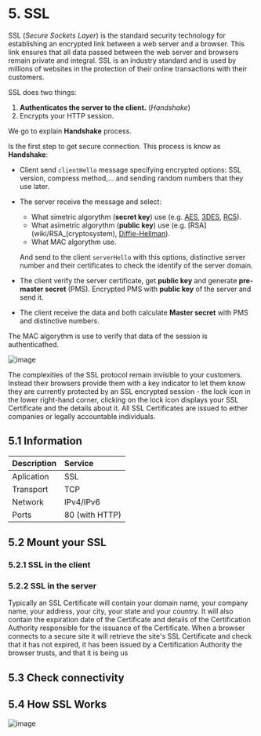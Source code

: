 # 5. SSL

SSL (*Secure Sockets Layer*) is the standard security technology for establishing an encrypted link between a web server and a browser. This link ensures that all data passed between the web server and browsers remain private and integral. SSL is an industry standard and is used by millions of websites in the protection of their online transactions with their customers.

SSL does two things:

1. **Authenticates the server to the client.** (*Handshake*)
2. Encrypts your HTTP session.

We go to explain **Handshake** process.

Is the first step to get secure connection. This process is know as **Handshake**:

* Client send `clientHello` message specifying encrypted options: SSL version, compress method,... and sending random numbers that they use later.
* The server receive the message and select:
	* What simetric algorythm (**secret key**) use (e.g. [AES](https://en.wikipedia.org/wiki/Advanced_Encryption_Standard), [3DES](https://en.wikipedia.org/wiki/Triple_DES), [RC5](https://en.wikipedia.org/wiki/RC5)).
	* What asimetric algorythm (**public key**) use (e.g. [RSA](wiki/RSA_(cryptosystem), [Diffie-Hellman](https://en.wikipedia.org/wiki/Diffie%E2%80%93Hellman_key_exchange)).
	* What MAC algorythm use.

	And send to the client `serverHello` with this options, distinctive server number and their certificates to check the 	identify of the server domain.

* The client verify the server certificate, get **public key** and generate **pre-master secret** (PMS). Encrypted PMS with **public key** of the server and send it.

* The client receive the data and both calculate **Master secret** with PMS and distinctive numbers.


The MAC algorythm is use to verify that data of the session is authenticathed.
	
	
![image](https://upload.wikimedia.org/wikipedia/commons/e/e5/Ssl_handshake_with_two_way_authentication_with_certificates.png)


The complexities of the SSL protocol remain invisible to your customers. Instead their browsers provide them with a key indicator to let them know they are currently protected by an SSL encrypted session - the lock icon in the lower right-hand corner, clicking on the lock icon displays your SSL Certificate and the details about it. All SSL Certificates are issued to either companies or legally accountable individuals.

## 5.1 Information

| Description  | Service
| -------------	|:-------------
| Aplication	|	SSL 			
| Transport		|	TCP			
| Network		|   IPv4/IPv6	
| Ports			|	80 (with HTTP)

## 5.2 Mount your SSL
### 5.2.1 SSL in the client
### 5.2.2 SSL in the server

Typically an SSL Certificate will contain your domain name, your company name, your address, your city, your state and your country. It will also contain the expiration date of the Certificate and details of the Certification Authority responsible for the issuance of the Certificate. When a browser connects to a secure site it will retrieve the site's SSL Certificate and check that it has not expired, it has been issued by a Certification Authority the browser trusts, and that it is being us

## 5.3 Check connectivity

## 5.4 How SSL Works

![image](https://ssl.trustwave.com/images/support/ssl-handshake.jpg)
